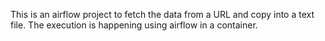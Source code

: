 This is an airflow project to fetch the data from a URL and copy into a text file. The execution is happening using airflow in a container.
